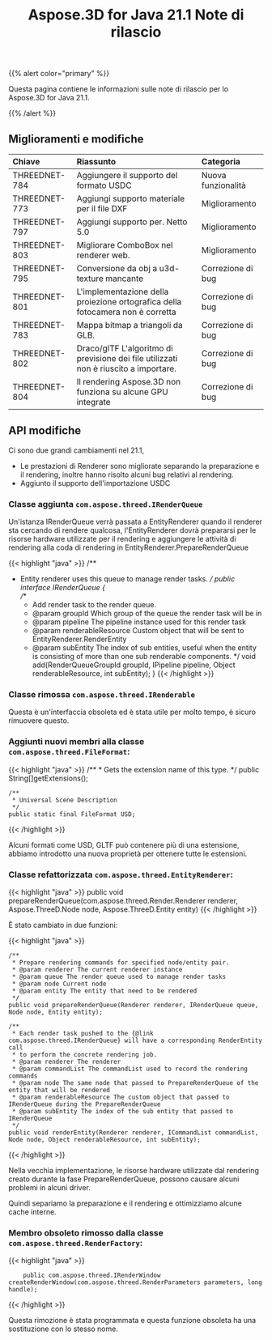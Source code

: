 ﻿---
title: Aspose.3D for Java 21.1 Note di rilascio
type: docs
weight: 12
url: /it/java/aspose-3d-for-java-21-1-release-notes/
---
{{% alert color="primary" %}}

Questa pagina contiene le informazioni sulle note di rilascio per lo Aspose.3D for Java 21.1.

{{% /alert %}}
## **Miglioramenti e modifiche**

|**Chiave**|**Riassunto**|**Categoria**|
|:- |:- |:- |
|THREEDNET-784 |Aggiungere il supporto del formato USDC|Nuova funzionalità|
|THREEDNET-773 |Aggiungi supporto materiale per il file DXF|Miglioramento|
|THREEDNET-797 |Aggiungi supporto per. Netto 5.0|Miglioramento|
|THREEDNET-803 |Migliorare ComboBox nel renderer web.|Miglioramento|
|THREEDNET-795 |Conversione da obj a u3d-texture mancante|Correzione di bug|
|THREEDNET-801 |L'implementazione della proiezione ortografica della fotocamera non è corretta|Correzione di bug|
|THREEDNET-783 |Mappa bitmap a triangoli da GLB.|Correzione di bug|
|THREEDNET-802 |Draco/glTF L'algoritmo di previsione dei file utilizzati non è riuscito a importare.|Correzione di bug|
|THREEDNET-804 |Il rendering Aspose.3D non funziona su alcune GPU integrate|Correzione di bug|



## API modifiche ##

Ci sono due grandi cambiamenti nel 21.1,

* Le prestazioni di Renderer sono migliorate separando la preparazione e il rendering, inoltre hanno risolto alcuni bug relativi al rendering.
* Aggiunto il supporto dell'importazione USDC

### Classe aggiunta `com.aspose.threed.IRenderQueue`

Un'istanza IRenderQueue verrà passata a EntityRenderer quando il renderer sta cercando di rendere qualcosa, l'EntityRenderer dovrà prepararsi per le risorse hardware utilizzate per il rendering e aggiungere le attività di rendering alla coda di rendering in EntityRenderer.PrepareRenderQueue


{{< highlight "java" >}}
/**
 * Entity renderer uses this queue to manage render tasks.
 */
public interface IRenderQueue
{    
    /**
     * Add render task to the render queue.
     * @param groupId Which group of the queue the render task will be in
     * @param pipeline The pipeline instance used for this render task
     * @param renderableResource Custom object that will be sent to EntityRenderer.RenderEntity
     * @param subEntity The index of sub entities, useful when the entity is consisting of more than one sub renderable components.
     */
    void add(RenderQueueGroupId groupId, IPipeline pipeline, Object renderableResource, int subEntity);
}
{{< /highlight >}}



### Classe rimossa `com.aspose.threed.IRenderable`

Questa è un'interfaccia obsoleta ed è stata utile per molto tempo, è sicuro rimuovere questo.


### Aggiunti nuovi membri alla classe `com.aspose.threed.FileFormat`:

{{< highlight "java" >}}
    /**
     * Gets the extension name of this type.
     */
    public String[]getExtensions();

    /**
     * Universal Scene Description
     */
    public static final FileFormat USD;

{{< /highlight >}}

Alcuni formati come USD, GLTF può contenere più di una estensione, abbiamo introdotto una nuova proprietà per ottenere tutte le estensioni.


### Classe refattorizzata `com.aspose.threed.EntityRenderer`:

{{< highlight "java" >}}
        public void prepareRenderQueue(com.aspose.threed.Render.Renderer renderer, Aspose.ThreeD.Node node, Aspose.ThreeD.Entity entity)
{{< /highlight >}}

È stato cambiato in due funzioni:

{{< highlight "java" >}}

    /**
     * Prepare rendering commands for specified node/entity pair.
     * @param renderer The current renderer instance
     * @param queue The render queue used to manage render tasks
     * @param node Current node
     * @param entity The entity that need to be rendered
     */
    public void prepareRenderQueue(Renderer renderer, IRenderQueue queue, Node node, Entity entity);
    
    /**
     * Each render task pushed to the {@link com.aspose.threed.IRenderQueue} will have a corresponding RenderEntity call
     * to perform the concrete rendering job.
     * @param renderer The renderer
     * @param commandList The commandList used to record the rendering commands
     * @param node The same node that passed to PrepareRenderQueue of the entity that will be rendered
     * @param renderableResource The custom object that passed to IRenderQueue during the PrepareRenderQueue
     * @param subEntity The index of the sub entity that passed to IRenderQueue
     */
    public void renderEntity(Renderer renderer, ICommandList commandList, Node node, Object renderableResource, int subEntity);
{{< /highlight >}}

Nella vecchia implementazione, le risorse hardware utilizzate dal rendering creato durante la fase PrepareRenderQueue, possono causare alcuni problemi in alcuni driver.

Quindi separiamo la preparazione e il rendering e ottimizziamo alcune cache interne.


### Membro obsoleto rimosso dalla classe `com.aspose.threed.RenderFactory`:


{{< highlight "java" >}}

        public com.aspose.threed.IRenderWindow createRenderWindow(com.aspose.threed.RenderParameters parameters, long handle);

{{< /highlight >}}

Questa rimozione è stata programmata e questa funzione obsoleta ha una sostituzione con lo stesso nome.

